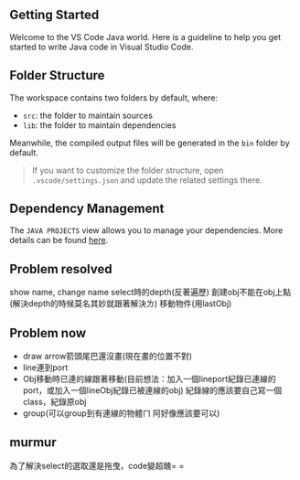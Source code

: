## Getting Started

Welcome to the VS Code Java world. Here is a guideline to help you get started to write Java code in Visual Studio Code.

## Folder Structure

The workspace contains two folders by default, where:

- `src`: the folder to maintain sources
- `lib`: the folder to maintain dependencies

Meanwhile, the compiled output files will be generated in the `bin` folder by default.

> If you want to customize the folder structure, open `.vscode/settings.json` and update the related settings there.

## Dependency Management

The `JAVA PROJECTS` view allows you to manage your dependencies. More details can be found [here](https://github.com/microsoft/vscode-java-dependency#manage-dependencies).
## Problem resolved
show name, change name
select時的depth(反著遍歷)
創建obj不能在obj上點(解決depth的時候莫名其妙就跟著解決ㄌ)
移動物件(用lastObj)

## Problem now
- draw arrow箭頭尾巴還沒畫(現在畫的位置不對)
- line連到port
- Obj移動時已連的線跟著移動(目前想法：加入一個lineport紀錄已連線的port，或加入一個lineObj紀錄已被連線的obj) 紀錄線的應該要自己寫一個class，紀錄原obj
- group(可以group到有連線的物體ㄇ 阿好像應該要可以)
## murmur
為了解決select的選取還是拖曳，code變超醜= =
